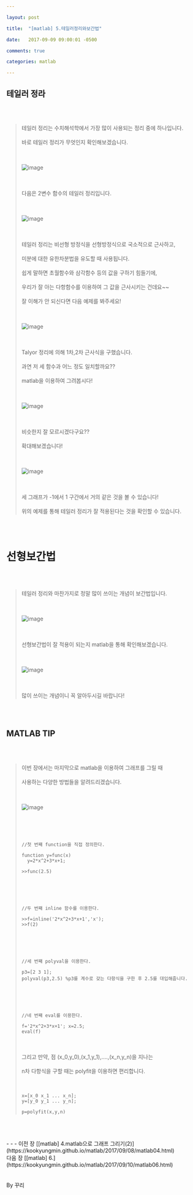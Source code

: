 ```yaml
---

layout: post

title:  "[matlab] 5.테일러정리와보간법"

date:   2017-09-09 09:00:01 -0500

comments: true

categories: matlab

---
```


## 테일러 정라

<br>
<br>

>테일러 정리는 수치해석학에서 가장 많이 사용되는 정리 중에 하나입니다.
><br>
><br>
>바로 테일러 정리가 무엇인지 확인해보겠습니다.
><br>
><br>
><br>
>
>![image](/image/matlab_img/matlab_15.png)
>
><br>
><br>
>다음은 2변수 함수의 테일러 정리입니다.
><br>
><br>
><br>
>
>![image](/image/matlab_img/matlab_16.png)
>
><br>
><br>
>테일러 정리는 비선형 방정식을 선형방정식으로 국소적으로 근사하고,
><br>
><br>
>미분에 대한 유한차분법을 유도할 때 사용됩니다.
><br>
><br>
>쉽게 말하면 초월함수와 삼각함수 등의 값을 구하기 힘들기에,
><br>
><br>
>우리가 잘 아는 다항함수를 이용하여 그 값을 근사시키는 건데요~~
><br>
><br>
>잘 이해가 안 되신다면 다음 예제를 봐주세요!
><br>
><br>
><br>
>
>![image](/image/matlab_img/matlab_17.png)
>
><br>
><br>
>Talyor 정리에 의해 1차,2차 근사식을 구했습니다.
><br>
><br>
>과연 저 세 함수과 어느 정도 일치할까요??
><br>
><br>
>matlab을 이용하여 그려봅시다!
><br>
><br>
><br>
>
>![image](/image/matlab_img/matlab_18.png)
>
><br>
><br>
>비슷한지 잘 모르시겠다구요?? 
><br>
><br>
>확대해보겠습니다!
><br>
><br>
><br>
>
>![image](/image/matlab_img/matlab_19.png)
>
><br>
><br>
>세 그래프가 -1에서 1 구간에서 거의 같은 것을 볼 수 있습니다!
><br>
><br>
>위의 예제를 통해 테일러 정리가 잘 적용된다는 것을 확인할 수 있습니다.

<br>
<br>

# 선형보간법

<br>
<br>

>테일러 정리와 마찬가지로 정말 많이 쓰이는 개념이 보간법입니다.
><br>
><br>
><br>
>
>![image](/image/matlab_img/matlab_20.png)
>
><br>
><br>
>선형보간법이 잘 적용이 되는지 matlab을 통해 확인해보겠습니다.
><br>
><br>
><br>
>
>![image](/image/matlab_img/matlab_21.png)
>
><br>
><br>
>많이 쓰이는 개념이니 꼭 알아두시길 바랍니다!

<br>
<br>

## MATLAB TIP

<br>
<br>

>이번 장에서는 마지막으로 matlab을 이용하여 그래프를 그릴 때
><br>
><br>
>사용하는 다양한 방법들을 알려드리겠습니다.
><br>
><br>
><br>
>
>![image](/image/matlab_img/matlab_22.png)
>
><br>
><br>
><br>
>
>```
>//첫 번째 function을 직접 정의한다.
>
>function y=func(x)
>	y=2*x^2+3*x+1;
>
> >>func(2.5)
>```
>
><br>
><br>
><br>
>
>```
>//두 번째 inline 함수를 이용한다.
>
> >>f=inline('2*x^2+3*x+1','x');
> >>f(2)
>```
>
><br>
><br>
><br>
>
>```
>//세 번째 polyval을 이용한다.
>
>p3=[2 3 1];
>polyval(p3,2.5) %p3를 계수로 갖는 다항식을 구한 후 2.5를 대입해줍니다.
>```
>
><br>
><br>
><br>
>
>```
>//네 번째 eval를 이용한다.
>
>f='2*x^2+3*x+1'; x=2.5;
>eval(f)
>```
>
><br>
><br>
>그리고 만약, 점 (x_0,y_0),(x_1,y_1),....,(x_n,y_n)을 지나는
><br>
><br>
>n차 다항식을 구할 때는 polyfit을 이용하면 편리합니다.
><br>
><br>
><br>
>
>```
>x=[x_0 x_1 ... x_n];
>y=[y_0 y_1 ... y_n];
>
>p=polyfit(x,y,n)
>```

<br>
<br>
<br>
- - -
이전 장 [[matlab] 4.matlab으로 그래프 그리기(2)](https://kookyungmin.github.io/matlab/2017/09/08/matlab04.html)
<br>
다음 장 [[matlab] 6.](https://kookyungmin.github.io/matlab/2017/09/10/matlab06.html)
<br>
<br>
<br>
By 꾸리
